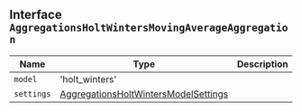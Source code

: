 ## Interface `AggregationsHoltWintersMovingAverageAggregation`

| Name | Type | Description |
| - | - | - |
| `model` | 'holt_winters' | &nbsp; |
| `settings` | [AggregationsHoltWintersModelSettings](./AggregationsHoltWintersModelSettings.md) | &nbsp; |
